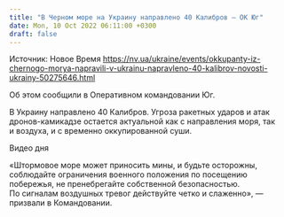 ```yaml
---
title: "В Черном море на Украину направлено 40 Калибров — ОК Юг"
date: Mon, 10 Oct 2022 06:11:00 +0300
draft: false
---
```

Источник: Новое Время https://nv.ua/ukraine/events/okkupanty-iz-chernogo-morya-napravili-v-ukrainu-napravleno-40-kalibrov-novosti-ukrainy-50275646.html


Об этом сообщили в Оперативном командовании Юг.

В Украину направлено 40 Калибров. Угроза ракетных ударов и атак дронов-камикадзе остается актуальной как с направления моря, так и воздуха, и с временно оккупированной суши.

 Видео дня   

«Штормовое море может приносить мины, и будьте осторожны, соблюдайте ограничения военного положения по посещению побережья, не пренебрегайте собственной безопасностью. По сигналам воздушных тревог действуйте четко и слаженно», — призвали в Командовании.
